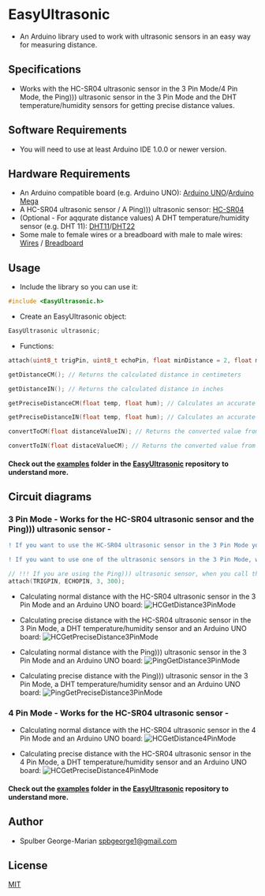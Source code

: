 # EasyUltrasonic
- An Arduino library used to work with ultrasonic sensors in an easy way for measuring distance.

## Specifications
- Works with the HC-SR04 ultrasonic sensor in the 3 Pin Mode/4 Pin Mode, the Ping))) ultrasonic sensor in the 3 Pin Mode and the DHT temperature/humidity sensors for getting precise distance values.

## Software Requirements
- You will need to use at least Arduino IDE 1.0.0 or newer version.

## Hardware Requirements 
- An Arduino compatible board (e.g. Arduino UNO): [Arduino UNO](https://amzn.to/3pgZAHC)/[Arduino Mega](https://amzn.to/3QFurJC)
- A HC-SR04 ultrasonic sensor / A Ping))) ultrasonic sensor: [HC-SR04](https://amzn.to/3QHENsy)
- (Optional - For aqqurate distance values) A DHT temperature/humidity sensor (e.g. DHT 11): [DHT11](https://amzn.to/3SO78zc)/[DHT22](https://amzn.to/3zOOONu)
- Some male to female wires or a breadboard with male to male wires: [Wires](https://amzn.to/3pkDW5c) / [Breadboard](https://amzn.to/3Ag2BNF)

## Usage

- Include the library so you can use it:

```c++
#include <EasyUltrasonic.h>
```

- Create an EasyUltrasonic object:

```c++
EasyUltrasonic ultrasonic;
```

- Functions:

```c++
attach(uint8_t trigPin, uint8_t echoPin, float minDistance = 2, float maxDistance = 400); // Sets the sensor pins as output/input (The default values for the minDistance and maxDistance parameters correspond to the HC-SR04 ultrasonic sensor distance range)

getDistanceCM(); // Returns the calculated distance in centimeters

getDistanceIN(); // Returns the calculated distance in inches

getPreciseDistanceCM(float temp, float hum); // Calculates an accurate distance by knowing the temperature and humidity of the environment and  returns the calculated distance in centimeters

getPreciseDistanceIN(float temp, float hum); // Calculates an accurate distance by knowing the temperature and humidity of the environment and returns the calculated distance in inches

convertToCM(float distanceValueIN); // Returns the converted value from inches to centimeters

convertToIN(float distaceValueCM); // Returns the converted value from centimeters to inches
```

#### Check out the [examples](https://github.com/SpulberGeorge/EasyUltrasonic/tree/main/examples) folder in the [EasyUltrasonic](https://github.com/SpulberGeorge/EasyUltrasonic) repository to understand more.

## Circuit diagrams

### 3 Pin Mode - Works for the HC-SR04 ultrasonic sensor and the Ping))) ultrasonic sensor -

```diff
! If you want to use the HC-SR04 ultrasonic sensor in the 3 Pin Mode you will have to short the trig pin and the echo pin together so you have only one signal pin !
```

```diff
! If you want to use one of the ultrasonic sensors in the 3 Pin Mode, when you call the attach() function you will need to set the trigPin and the echoPin parameters as the same value !
```

```c++
// !!! If you are using the Ping))) ultrasonic sensor, when you call the attach() function you should set the minDistance and maxDistance parameters to the corresponding values by knowing that the Ping))) sensor has a range between 3cm and 300cm:
attach(TRIGPIN, ECHOPIN, 3, 300);
```

- Calculating normal distance with the HC-SR04 ultrasonic sensor in the 3 Pin Mode and an Arduino UNO board:
![HCGetDistance3PinMode](https://user-images.githubusercontent.com/79027106/184505005-2b49aabb-0827-4540-8623-5e2bcdd73d4a.png)

- Calculating precise distance with the HC-SR04 ultrasonic sensor in the 3 Pin Mode, a DHT temperature/humidity sensor and an Arduino UNO board:
![HCGetPreciseDistance3PinMode](https://user-images.githubusercontent.com/79027106/184535882-7343c581-5664-447b-aed0-eb847f5eb1ed.png)

- Calculating normal distance with the Ping))) ultrasonic sensor in the 3 Pin Mode and an Arduino UNO board:
![PingGetDistance3PinMode](https://user-images.githubusercontent.com/79027106/184505140-cad9b64a-0014-4349-9d13-b555fb82de96.png)

- Calculating precise distance with the Ping))) ultrasonic sensor in the 3 Pin Mode, a DHT temperature/humidity sensor and an Arduino UNO board:
![PingGetPreciseDistance3PinMode](https://user-images.githubusercontent.com/79027106/184536322-500ab0c5-1662-461e-8a00-838912380ad9.png)

### 4 Pin Mode - Works for the HC-SR04 ultrasonic sensor -

- Calculating normal distance with the HC-SR04 ultrasonic sensor in the 4 Pin Mode and an Arduino UNO board:
![HCGetDistance4PinMode](https://user-images.githubusercontent.com/79027106/184504951-74e345fb-5902-4f9e-8160-0cca3000fcf1.png)

- Calculating precise distance with the HC-SR04 ultrasonic sensor in the 4 Pin Mode, a DHT temperature/humidity sensor and an Arduino UNO board:
![HCGetPreciseDistance4PinMode](https://user-images.githubusercontent.com/79027106/184535707-3ef86904-0eab-4093-af41-e97e39074937.jpg)

#### Check out the [examples](https://github.com/SpulberGeorge/EasyUltrasonic/tree/main/examples) folder in the [EasyUltrasonic](https://github.com/SpulberGeorge/EasyUltrasonic) repository to understand more.

## Author
- Spulber George-Marian spbgeorge1@gmail.com

## License
[MIT](https://choosealicense.com/licenses/mit/)
